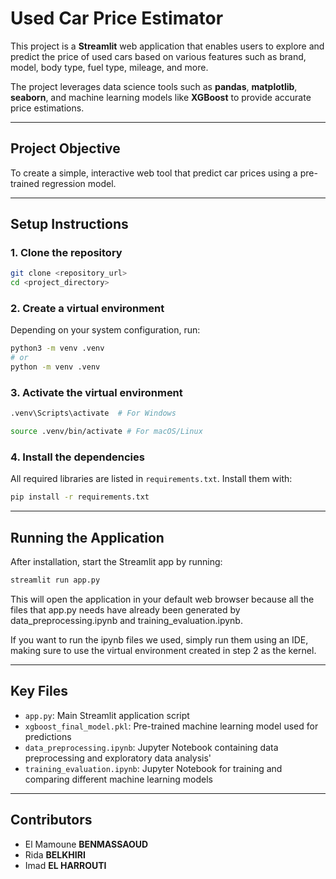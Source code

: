 # Used Car Price Estimator

This project is a **Streamlit** web application that enables users to explore and predict the price of used cars based on various features such as brand, model, body type, fuel type, mileage, and more.

The project leverages data science tools such as **pandas**, **matplotlib**, **seaborn**, and machine learning models like **XGBoost** to provide accurate price estimations.

---

## Project Objective

To create a simple, interactive web tool that predict car prices using a pre-trained regression model.

---

## Setup Instructions

### 1. Clone the repository

```bash
git clone <repository_url>
cd <project_directory>
```

### 2. Create a virtual environment

Depending on your system configuration, run:

```bash
python3 -m venv .venv       
# or
python -m venv .venv        
```

### 3. Activate the virtual environment


```bash
.venv\Scripts\activate  # For Windows

source .venv/bin/activate # For macOS/Linux
```

### 4. Install the dependencies

All required libraries are listed in `requirements.txt`. Install them with:

```bash
pip install -r requirements.txt
```

---

## Running the Application

After installation, start the Streamlit app by running:

```bash
streamlit run app.py
```

This will open the application in your default web browser because all the files that app.py needs have already been generated by data_preprocessing.ipynb and training_evaluation.ipynb.

If you want to run the ipynb files we used, simply run them using an IDE, making sure to use the virtual environment created in step 2 as the kernel.

---

## Key Files

- `app.py`: Main Streamlit application script
- `xgboost_final_model.pkl`: Pre-trained machine learning model used for predictions
- `data_preprocessing.ipynb`: Jupyter Notebook containing data preprocessing and exploratory data analysis'
- `training_evaluation.ipynb`: Jupyter Notebook for training and comparing different machine learning models

---

## Contributors

- El Mamoune **BENMASSAOUD**
- Rida **BELKHIRI**
- Imad **EL HARROUTI**
